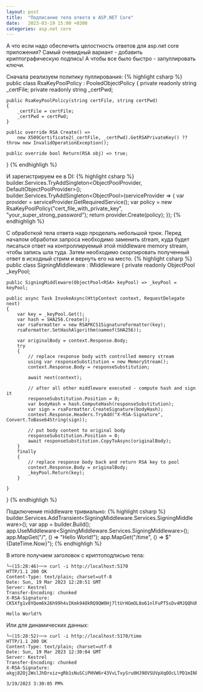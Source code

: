 ```yaml
---
layout: post
title:  "Подписание тела ответа в ASP.NET Core"
date:   2023-03-19 15:00 +0300
categories: asp.net core
---
```


А что если надо обеспечить целостность ответов для asp.net core приложения? Самый очевидный вариант - добавить криптографическую подпись! А чтобы все было быстро - запуллировать ключи.

Сначала реализуем политику пуллирования:
{% highlight csharp %}
public class RsaKeyPoolPolicy : PooledObjectPolicy<RSA>
{
    private readonly string _certFile;
    private readonly string _certPwd;

    public RsaKeyPoolPolicy(string certFile, string certPwd)
    {
        _certFile = certFile;
        _certPwd = certPwd;
    }

    public override RSA Create() => 
        new X509Certificate2(_certFile, _certPwd).GetRSAPrivateKey() ?? throw new InvalidOperationException();

    public override bool Return(RSA obj) => true;
}
{% endhighligh %}

И зарегистрируем ее в DI:
{% highlight csharp %}
builder.Services.TryAddSingleton<ObjectPoolProvider, DefaultObjectPoolProvider>();
builder.Services.TryAddSingleton<ObjectPool<RSA>>(serviceProvider =>
{
    var provider = serviceProvider.GetRequiredService<ObjectPoolProvider>();
    var policy = new RsaKeyPoolPolicy("cert_file_with_private_key", "your_super_strong_password");
    return provider.Create(policy);
});
{% endhighligh %}

С обработкой тела ответа надо проделать небольшой трюк. Перед началом обработки запроса необходимо заменить stream, куда будет писаться ответ на контроллируемый этой middleware memory stream, чтобы запись шла туда. Затем необходимо скорпировать полученный ответ в исходный стрим и вернуть его на место.
{% highlight csharp %}
public class SigningMiddleware : IMiddleware
{
    private readonly ObjectPool<RSA> _keyPool;

    public SigningMiddleware(ObjectPool<RSA> keyPool) => _keyPool = keyPool;

    public async Task InvokeAsync(HttpContext context, RequestDelegate next)
    {
        var key = _keyPool.Get();
        var hash = SHA256.Create();
        var rsaFormatter = new RSAPKCS1SignatureFormatter(key);
        rsaFormatter.SetHashAlgorithm(nameof(SHA256));
        
        var originalBody = context.Response.Body;
        try
        {
            // replace response body with controlled memory stream
            using var responseSubstitution = new MemoryStream();
            context.Response.Body = responseSubstitution;
            
            await next(context);
            
            // after all other middleware executed - compute hash and sign it 
            responseSubstitution.Position = 0;
            var bodyHash = hash.ComputeHash(responseSubstitution);
            var sign = rsaFormatter.CreateSignature(bodyHash);
            context.Response.Headers.TryAdd("X-RSA-Signature", Convert.ToBase64String(sign));
            
            // put body content to original body
            responseSubstitution.Position = 0;
            await responseSubstitution.CopyToAsync(originalBody);
        }
        finally
        {
            // replace response body back and return RSA key to pool
            context.Response.Body = originalBody;
            _keyPool.Return(key);
        }

    }
}
{% endhighligh %}

Подключение middleware тривиально:
{% highlight csharp %}
builder.Services.AddTransient<SigningMiddleware.Services.SigningMiddleware>();
var app = builder.Build();
app.UseMiddleware<SigningMiddleware.Services.SigningMiddleware>();
app.MapGet("/", () => "Hello World!");
app.MapGet("/time", () => $"{DateTime.Now}");
{% endhighligh %}

В итоге получаем заголовок с криптоподписью тела:
```
└─(15:28:46)──> curl -i http://localhost:5170
HTTP/1.1 200 OK
Content-Type: text/plain; charset=utf-8
Date: Sun, 19 Mar 2023 12:28:51 GMT
Server: Kestrel
Transfer-Encoding: chunked
X-RSA-Signature: CK5Xfg1v8YQem6k26h99h4vIKmk94OkRQ9QW0Hj7ltUrHGmOL8o61nlFuPT5sDv4MJQQhURTJFCbhPKpC4st7G7oU2szqiQsHWZRkeDNOlTPvoVF42q6TJIwv53Rhq8PULjkmkqAXlp9X/jfeIdrKqQtMw1h0l2pSmeY8QMawANJbPhlcv46KEm50EHib7mLIgwxrOPtW9KuzdRH/b3eoUqfW9Vz0XKm35CYkN3KVBRwHEYPVHgb+ICe4yyctl1c0R5m/kD7WQB7SCx/QoOqDVM5TFn5G9yIfalG0GN/NMxQ90qQR3wiDkE5HEQf184WPXQe3mNZNpXgORfYAlcXlA==

Hello World!% 
```

Или для динамических данных:
```
└─(15:28:52)──> curl -i http://localhost:5170/time
HTTP/1.1 200 OK
Content-Type: text/plain; charset=utf-8
Date: Sun, 19 Mar 2023 12:30:04 GMT
Server: Kestrel
Transfer-Encoding: chunked
X-RSA-Signature: akgj82Oj2WslJhDrxiz+gRb1sNuSCiPHVW6r43VvLTxySru0HJ98VSUVpXqOOcLlPD1mINk8Xe2gwPMW1DPXw7DyNu2DqcXp9rcJjg5G+Y2Cod5Ox91IE7FOBY3v0Ky4Af87ixAvCVzUXxjOv5IbjPW7lusYXYX7vZsso8gGYY1quIuNTHYtkAbLOd1QYYklUpPVdIAYOyK2B/ZgKmVgR3xU4Pq9MIumAX1Tp9CNRmLurPWX7TiaYP7PX9X5Jd81Ml2TTitxN3O3ERs41PVGNskJQR2p5ypbI/XReOXEVXGhIpT0gypNc1JdwVwaFyN0P+tFx7FCFcwP+4YbdfeZlQ==

3/19/2023 3:30:05 PM%   
```